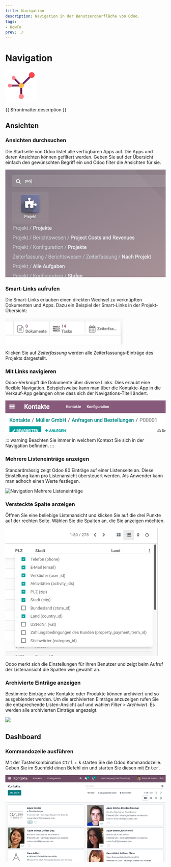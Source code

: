 ```yaml
---
title: Navigation
description: Navigation in der Benutzeroberfläche von Odoo.
tags:
- HowTo
prev: ./
---
```

# Navigation
![icons_odoo_website_partner](attachments/icons_odoo_website_partner.png)

{{ $frontmatter.description }}

## Ansichten

### Ansichten durchsuchen

Die Startseite von Odoo listet alle verfügbaren Apps auf. Die Apps und deren Ansichten können gefiltert werden. Geben Sie auf der Übersicht einfach den gewünschten Begriff ein und Odoo filter die Ansichten für sie.

![](attachments/Navigation%20Suche.png)

### Smart-Links aufrufen

Die Smart-Links erlauben einen direkten Wechsel zu verknüpften Dokumenten und Apps. Dazu ein Beispiel der Smart-Links in der Projekt-Übersicht:

![](attachments/Navigation%20Smart-Links.png)

Klicken Sie auf *Zeiterfassung* werden alle Zeiterfassungs-Einträge des Projekts dargestellt.

### Mit Links navigieren

Odoo-Verknüpft die Dokumente über diverse Links. Dies erlaubt eine flexible Navigation. Beispielsweise kann man über die Kontakte-App in die Verkauf-App gelangen ohne dass sich der Navigations-Titell ändert.

![](attachments/Navigation%20Pfad.png)

::: warning
Beachten Sie immer in welchem Kontext Sie sich in der Navigation befinden.
:::

### Mehrere Listeneinträge anzeigen

Standardmässig zeigt Odoo 80 Einträge auf einer Listenseite an. Diese Einstellung kann pro Listenansicht übersteuert werden. Als Anwender kann man adhoch einen Werte festlegen.

![Navigation Mehrere Listeneinträge](attachments/Navigation%20Mehrere%20Listeneinträge.gif)

### Versteckte Spalte anzeigen

Öffnen Sie eine beliebige Listenansicht und klicken Sie auf die drei Punkte auf der rechten Seite. Wählen Sie die Spalten an, die Sie anzeigen möchten.

![](attachments/Navigation%20Versteckte%20Spalten.png)

Odoo merkt sich die Einstellungen für ihren Benutzer und zeigt beim Aufruf der Listenansicht die Spalten wie gewählt an.

### Archivierte Einträge anzeigen

Bestimmte Einträge wie Kontakte oder Produkte können archiviert und so ausgeblendet werden. Um die archivierten Einträge anzuzeigen rufen Sie die entsprechende Listen-Ansicht auf und wählen *Filter > Archiviert*. Es werden alle archivierten Einträge angezeigt.

![](attachments/Navigation%20Archivierte%20Einträge.png)

## Dashboard

### Kommandozeile ausführen

Mit der Tastenkombination <kbd>Ctrl</kbd> + <kbd>k</kbd> starten Sie die Odoo Kommandozeile. Geben Sie im Suchfeld einen Befehl ein und starten Sie diesen mit <kbd>Enter</kbd>.

![Navigation Kommandozeile](attachments/Navigation%20Kommandozeile.gif)